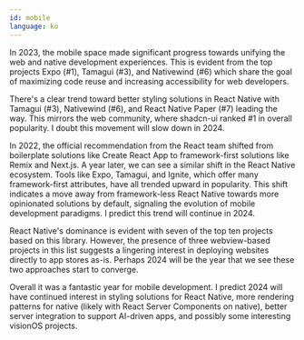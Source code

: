 ```yaml
---
id: mobile
language: ko
---
```


In 2023, the mobile space made significant progress towards unifying the web and native development experiences. This is evident from the top projects Expo (#1), Tamagui (#3), and Nativewind (#6) which share the goal of maximizing code reuse and increasing accessibility for web developers.

There's a clear trend toward better styling solutions in React Native with Tamagui (#3), Nativewind (#6), and React Native Paper (#7) leading the way. This mirrors the web community, where shadcn-ui ranked #1 in overall popularity. I doubt this movement will slow down in 2024.

In 2022, the official recommendation from the React team shifted from boilerplate solutions like Create React App to framework-first solutions like Remix and Next.js. A year later, we can see a similar shift in the React Native ecosystem. Tools like Expo, Tamagui, and Ignite, which offer many framework-first attributes, have all trended upward in popularity. This shift indicates a move away from framework-less React Native towards more opinionated solutions by default, signaling the evolution of mobile development paradigms. I predict this trend will continue in 2024.

React Native's dominance is evident with seven of the top ten projects based on this library. However, the presence of three webview-based projects in this list suggests a lingering interest in deploying websites directly to app stores as-is. Perhaps 2024 will be the year that we see these two approaches start to converge.

Overall it was a fantastic year for mobile development. I predict 2024 will have continued interest in styling solutions for React Native, more rendering patterns for native (likely with React Server Components on native), better server integration to support AI-driven apps, and possibly some interesting visionOS projects.
